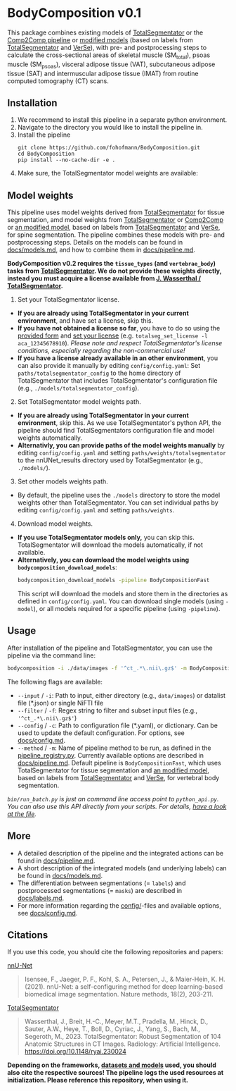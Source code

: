 # BodyComposition v0.1
This package combines existing models of [TotalSegmentator](https://github.com/wasserth/TotalSegmentator) or the [Comp2Comp pipeline](https://huggingface.co/louisblankemeier/stanford_spine) or [modified models](https://huggingface.co/fhofmann) (based on labels from [TotalSegmentator](https://github.com/wasserth/TotalSegmentator/) and [VerSe](https://github.com/anjany/verse)), with pre- and postprocessing steps to calculate the cross-sectional areas of skeletal muscle (SM<sub>total</sub>), psoas muscle (SM<sub>psoas</sub>), visceral adipose tissue (VAT), subcutaneous adipose tissue (SAT) and intermuscular adipose tissue (IMAT) from routine computed tomography (CT) scans.

## Installation

1. We recommend to install this pipeline in a separate python environment.
2. Navigate to the directory you would like to install the pipeline in.
3. Install the pipeline
   ```b
   git clone https://github.com/fohofmann/BodyComposition.git
   cd BodyComposition
   pip install --no-cache-dir -e .
   ```
4. Make sure, the TotalSegmentator model weights are available:

## Model weights

This pipeline uses model weights derived from [TotalSegmentator](https://github.com/wasserth/TotalSegmentator) for tissue segmentation, amd model weights from [TotalSegmentator](https://github.com/wasserth/TotalSegmentator) or [Comp2Comp](https://huggingface.co/louisblankemeier/stanford_spine) or [an modified model](https://huggingface.co/fhofmann), based on labels from [TotalSegmentator](https://github.com/wasserth/TotalSegmentator/) and [VerSe](https://github.com/anjany/verse), for spine segmentation. The pipeline combines these models with pre- and postprocessing steps. Details on the models can be found in [docs/models.md](docs/models.md), and how to combine them in [docs/pipeline.md](docs/pipeline.md).

**BodyComposition v0.2 requires the `tissue_types` (and `vertebrae_body`) tasks from [TotalSegmentator](https://github.com/wasserth/TotalSegmentator). We do not provide these weights directly, instead you must acquire a license available from [J. Wasserthal / TotalSegmentator](https://github.com/wasserth/TotalSegmentator).**

1. Set your TotalSegmentator license.
  - **If you are already using TotalSegmentator in your current environment**, and have set a license, skip this.
  - **If you have not obtained a license so far**, you have to do so using the [provided form](https://github.com/wasserth/TotalSegmentator#subtasks) and [set your license](https://github.com/wasserth/TotalSegmentator?tab=readme-ov-file#other-commands) (e.g. `totalseg_set_license -l aca_12345678910`). *Please note and respect TotalSegmentator's license conditions, especially regarding the non-commercial use!*
  - **If you have a license already available in an other environment**, you can also provide it manually by editing `config/config.yaml`: Set `paths/totalsegmentator_config` to the home directory of TotalSegmentator that includes TotalSegmentator's configuration file (e.g., `./models/totalsegmentator_config`).

2. Set TotalSegmentator model weights path.
  - **If you are already using TotalSegmentator in your current environment**, skip this. As we use TotalSegmentator's python API, the pipeline should find TotalSegmentators configuration file and model weights automatically.
  - **Alternativly, you can provide paths of the model weights manually** by editing `config/config.yaml` and setting `paths/weights/totalsegmentator` to the nnUNet_results directory used by TotalSegmentator (e.g., `./models/`).

3. Set other models weights path.
  - By default, the pipeline uses the `./models` directory to store the model weights other than TotalSegmentator. You can set individual paths by editing `config/config.yaml` and setting `paths/weights`. 

4. Download model weights.
  - **If you use TotalSegmentator models only,** you can skip this. TotalSegmentator will download the models automatically, if not available.
  - **Alternatively, you can download the model weights using `bodycomposition_download_models`**:
    ```bash
    bodycomposition_download_models -pipeline BodyCompositionFast
    ```
    This script will download the models and store them in the directories as defined in `config/config.yaml`. You can download single models (using `-model`), or all models required for a specific pipeline (using `-pipeline`).
  

## Usage

After installation of the pipeline and TotalSegmentator, you can use the pipeline via the command line:

```bash
bodycomposition -i ./data/images -f '^ct_.*\.nii\.gz$' -m BodyCompositionFast
```

The following flags are available:

- `--input` / `-i`: Path to input, either directory (e.g., `data/images`) or datalist file (*.json) or single NiFTI file
- `--filter` / `-f`: Regex string to filter and subset input files (e.g., `'^ct_.*\.nii\.gz$'`)
- `--config` / `-c`: Path to configuration file (*.yaml), or dictionary. Can be used to update the default configuration. For options, see [docs/config.md](docs/config.md).
- `--method` / `-m`: Name of pipeline method to be run, as defined in the [pipeline_registry.py](BodyComposition/pipeline_registry.py). Currently available options are described in [docs/pipeline.md](docs/pipeline.md). Default pipeline is `BodyCompositionFast`, which uses TotalSegmentator for tissue segmentation and [an modified model](https://huggingface.co/fhofmann/VertebralBodiesCT-ResEncM), based on labels from [TotalSegmentator](https://github.com/wasserth/TotalSegmentator/) and [VerSe](https://github.com/anjany/verse), for vertebral body segmentation.

*`bin/run_batch.py` is just an command line access point to `python_api.py`. You can also use this API directly from your scripts. For details, [have a look at the file](BodyComposition/python_api.py).*

## More
- A detailed description of the pipeline and the integrated actions can be found in [docs/pipeline.md](docs/pipeline.md).
- A short description of the integrated models (and underlying labels) can be found in [docs/models.md](docs/models.md).
- The differentiation between segmentations (= `labels`) and postprocessed segmentations (= `masks`) are described in [docs/labels.md](docs/labels.md).
- For more information regarding the [config/](config/)-files and available options, see [docs/config.md](docs/config.md).

## Citations

If you use this code, you should cite the following repositories and papers:

[nnU-Net](https://github.com/MIC-DKFZ/nnUNet)

> Isensee, F., Jaeger, P. F., Kohl, S. A., Petersen, J., & Maier-Hein, K. H. (2021). nnU-Net: a self-configuring method for deep learning-based biomedical image segmentation. Nature methods, 18(2), 203-211.

[TotalSegmentator](https://github.com/wasserth/TotalSegmentator)

> Wasserthal, J., Breit, H.-C., Meyer, M.T., Pradella, M., Hinck, D., Sauter, A.W., Heye, T., Boll, D., Cyriac, J., Yang, S., Bach, M., Segeroth, M., 2023. TotalSegmentator: Robust Segmentation of 104 Anatomic Structures in CT Images. Radiology: Artificial Intelligence. https://doi.org/10.1148/ryai.230024

**Depending on the frameworks, [datasets and models](docs/models.md) used, you should also cite the respective sources! The pipeline logs the used resources at initialization. Please reference this repository, when using it.**